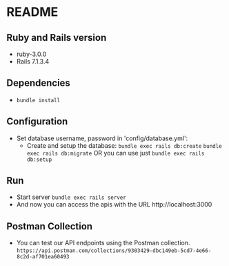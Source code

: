 # README

## Ruby and Rails version
  - ruby-3.0.0
  - Rails 7.1.3.4

## Dependencies
  - `bundle install`

## Configuration
- Set database username, password in 'config/database.yml':
  - Create and setup the database:
    `bundle exec rails db:create`
    `bundle exec rails db:migrate` OR you can use just `bundle exec rails db:setup`

## Run
  - Start server
    `bundle exec rails server`
  - And now you can access the apis with the URL http://localhost:3000


## Postman Collection
  - You can test our API endpoints using the Postman collection.
    `https://api.postman.com/collections/9303429-dbc149eb-5cd7-4e66-8c2d-af701ea60493`
